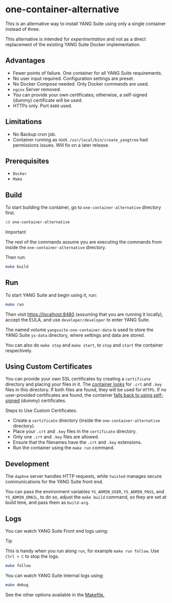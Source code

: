 # one-container-alternative

This is an alternative way to install YANG Suite using only a single container instead of three.

This alternative is intended for _experimentation_ and not as a direct replacement of the existing YANG Suite Docker implementation.

## Advantages

- Fewer points of failure. One container for all YANG Suite requirements.
- No user input required. Configuration settings are preset.
- No Docker Compose needed. Only Docker commands are used.
- `nginx` Server removed.
- You can provide your own certificates; otherwise, a self-signed (dummy) certificate will be used.
- HTTPs only. Port `8480` used.

## Limitations

- No Backup cron job.
- Container running as root. `/usr/local/bin/create_yangtree` had permissions issues. Will fix on a later release.

## Prerequisites

- `Docker`
- `Make`

## Build

To start building the container, go to `one-container-alternative` directory first.

```bash
cd one-container-alternative
```

> [!IMPORTANT]
> The rest of the commands assume you are executing the commands from inside the `one-container-alternative` directory.

Then run:

```bash
make build
```

## Run

To start YANG Suite and begin using it, run:

```bash
make run
```

Then visit <https://localhost:8480> (assuming that you are running it locally), accept the EULA, and use `developer/developer` to enter YANG Suite.

The named volume `yangsuite-one-container-data` is used to store the YANG Suite `ys-data` directory, where settings and data are stored.

You can also do `make stop` and `make start`, to `stop` and `start` the container respectively.

## Using Custom Certificates

You can provide your own SSL certificates by creating a `certificate` directory and placing your files in it. The [container looks](/one-container-alternative/build-assets/pick_certificate.sh#L5) for `.crt` and `.key` files in this directory. If both files are found, they will be used for `HTTPS`. If no user-provided certificates are found, the container [falls back to using self-signed](/one-container-alternative/build-assets/pick_certificate.sh#L21) (dummy) certificates.

Steps to Use Custom Certificates.

- Create a `certificate` directory (inside the `one-container-alternative` directory).
- Place your `.crt` and `.key` files in the `certificate` directory.
- Only one `.crt` and `.key` files are allowed.
- Ensure that the filenames have the `.crt` and `.key` extensions.
- Run the container using the `make run` command.

## Development

The `daphne` server handles HTTP requests, while `twisted` manages secure communications for the YANG Suite front end.

You can pass the environment variables `YS_ADMIN_USER`, `YS_ADMIN_PASS`, and `YS_ADMIN_EMAIL`, to do so, adjust the `make build` command, so they are set at build time, and pass them as `build-arg`.

## Logs

You can watch YANG Suite Front end logs using:

> [!TIP]
> This is handy when you run along `run`, for example `make run follow`. Use `Ctrl + C` to stop the logs.

```bash
make follow
```

You can watch YANG Suite internal logs using:

```bash
make debug
```

See the other options available in the [Makefile.](./Makefile)
